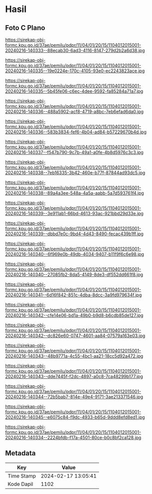 # Hasil

## Foto C Plano

https://sirekap-obj-formc.kpu.go.id/37ae/pemilu/pdpr/11/04/01/20/15/1104012015001-20240216-140333--88ecab30-6ad3-4116-8147-279d2b2a6d38.jpg

https://sirekap-obj-formc.kpu.go.id/37ae/pemilu/pdpr/11/04/01/20/15/1104012015001-20240216-140335--19e0224e-170c-4105-93e0-ec2243823ace.jpg

https://sirekap-obj-formc.kpu.go.id/37ae/pemilu/pdpr/11/04/01/20/15/1104012015001-20240216-140335--5b45fe06-c6ec-4dee-9592-fa85284a71a7.jpg

https://sirekap-obj-formc.kpu.go.id/37ae/pemilu/pdpr/11/04/01/20/15/1104012015001-20240216-140336--488a5902-acf8-4719-a8bc-7eb6efad6da0.jpg

https://sirekap-obj-formc.kpu.go.id/37ae/pemilu/pdpr/11/04/01/20/15/1104012015001-20240216-140336--583b3834-fef6-4b04-ad84-b57229670b4d.jpg

https://sirekap-obj-formc.kpu.go.id/37ae/pemilu/pdpr/11/04/01/20/15/1104012015001-20240216-140337--f547b790-9c7b-49a1-a0fe-4b8d5976c3c3.jpg

https://sirekap-obj-formc.kpu.go.id/37ae/pemilu/pdpr/11/04/01/20/15/1104012015001-20240216-140338--7eb16335-3b42-460e-b77f-87844ad93dc5.jpg

https://sirekap-obj-formc.kpu.go.id/37ae/pemilu/pdpr/11/04/01/20/15/1104012015001-20240216-140338--89a4a3ee-548a-4a5a-aabb-5a7d593761f4.jpg

https://sirekap-obj-formc.kpu.go.id/37ae/pemilu/pdpr/11/04/01/20/15/1104012015001-20240216-140339--3e911ab1-66bd-4613-93ac-921bbd29d33e.jpg

https://sirekap-obj-formc.kpu.go.id/37ae/pemilu/pdpr/11/04/01/20/15/1104012015001-20240216-140339--dbbd7e0c-9bd4-4d43-8490-fecac439b1ff.jpg

https://sirekap-obj-formc.kpu.go.id/37ae/pemilu/pdpr/11/04/01/20/15/1104012015001-20240216-140340--6f969e0b-49db-4034-9407-b11f9f6c6e98.jpg

https://sirekap-obj-formc.kpu.go.id/37ae/pemilu/pdpr/11/04/01/20/15/1104012015001-20240216-140340--27085fb2-8da5-4149-8de3-df552dd661f8.jpg

https://sirekap-obj-formc.kpu.go.id/37ae/pemilu/pdpr/11/04/01/20/15/1104012015001-20240216-140341--6d16f842-851c-4dba-8dcc-3a9fd979634f.jpg

https://sirekap-obj-formc.kpu.go.id/37ae/pemilu/pdpr/11/04/01/20/15/1104012015001-20240216-140342--cfe14e06-bd1a-49b0-b9d8-b6cdb85de127.jpg

https://sirekap-obj-formc.kpu.go.id/37ae/pemilu/pdpr/11/04/01/20/15/1104012015001-20240216-140342--dc826e60-0747-4601-aa84-07579a163e03.jpg

https://sirekap-obj-formc.kpu.go.id/37ae/pemilu/pdpr/11/04/01/20/15/1104012015001-20240216-140343--48b9771a-4c55-4bc1-aa21-18cc5d92a472.jpg

https://sirekap-obj-formc.kpu.go.id/37ae/pemilu/pdpr/11/04/01/20/15/1104012015001-20240216-140343--dde7445f-f2dc-4897-a0c8-7ca48299b177.jpg

https://sirekap-obj-formc.kpu.go.id/37ae/pemilu/pdpr/11/04/01/20/15/1104012015001-20240216-140344--72b5bab7-814e-49e4-9171-3ae213371546.jpg

https://sirekap-obj-formc.kpu.go.id/37ae/pemilu/pdpr/11/04/01/20/15/1104012015001-20240216-140345--e6075c84-f9dc-4933-b65d-9ddd8efd8ed1.jpg

https://sirekap-obj-formc.kpu.go.id/37ae/pemilu/pdpr/11/04/01/20/15/1104012015001-20240216-140334--2224bfdb-f17a-4501-80ce-b0c8bf2ca128.jpg


## Metadata

| Key        | Value               |
| ---------- | ------------------- |
| Time Stamp | 2024-02-17 13:05:41 |
| Kode Dapil | 1102                |



